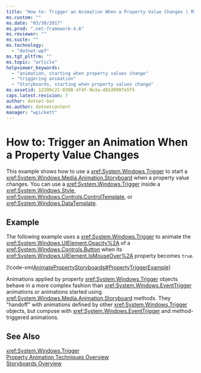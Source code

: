 ```yaml
---
title: "How to: Trigger an Animation When a Property Value Changes | Microsoft Docs"
ms.custom: ""
ms.date: "03/30/2017"
ms.prod: ".net-framework-4.6"
ms.reviewer: ""
ms.suite: ""
ms.technology: 
  - "dotnet-wpf"
ms.tgt_pltfrm: ""
ms.topic: "article"
helpviewer_keywords: 
  - "animation, starting when property values change"
  - "triggering animation"
  - "Storyboards, starting when property values change"
ms.assetid: 12399c21-0300-4f4f-9e3a-d92d9907e5f5
caps.latest.revision: 7
author: dotnet-bot
ms.author: dotnetcontent
manager: "wpickett"
---
```

# How to: Trigger an Animation When a Property Value Changes
This example shows how to use a <xref:System.Windows.Trigger> to start a <xref:System.Windows.Media.Animation.Storyboard> when a property value changes. You can use a <xref:System.Windows.Trigger> inside a <xref:System.Windows.Style>, <xref:System.Windows.Controls.ControlTemplate>, or <xref:System.Windows.DataTemplate>.  
  
## Example  
 The following example uses a <xref:System.Windows.Trigger> to animate the <xref:System.Windows.UIElement.Opacity%2A> of a <xref:System.Windows.Controls.Button> when its <xref:System.Windows.UIElement.IsMouseOver%2A> property becomes `true`.  
  
 [!code-xml[AnimatePropertyStoryboards#PropertyTriggerExample](../../../../samples/snippets/xaml/VS_Snippets_Wpf/AnimatePropertyStoryboards/XAML/PropertyTriggerExample.xaml#propertytriggerexample)]  
  
 Animations applied by property <xref:System.Windows.Trigger> objects behave in a more complex fashion than <xref:System.Windows.EventTrigger> animations or animations started using <xref:System.Windows.Media.Animation.Storyboard> methods.  They "handoff" with animations defined by other <xref:System.Windows.Trigger> objects, but compose with <xref:System.Windows.EventTrigger> and method-triggered animations.  
  
## See Also  
 <xref:System.Windows.Trigger>   
 [Property Animation Techniques Overview](../../../../docs/framework/wpf/graphics-multimedia/property-animation-techniques-overview.md)   
 [Storyboards Overview](../../../../docs/framework/wpf/graphics-multimedia/storyboards-overview.md)